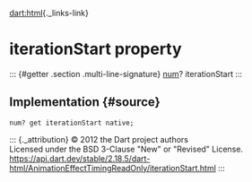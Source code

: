 [dart:html](../../dart-html/dart-html-library){._links-link}

iterationStart property
=======================

::: {#getter .section .multi-line-signature}
[num](../../dart-core/num-class)? iterationStart
:::

Implementation {#source}
--------------

``` {.language-dart data-language="dart"}
num? get iterationStart native;
```

::: {._attribution}
© 2012 the Dart project authors\
Licensed under the BSD 3-Clause \"New\" or \"Revised\" License.\
<https://api.dart.dev/stable/2.18.5/dart-html/AnimationEffectTimingReadOnly/iterationStart.html>
:::
